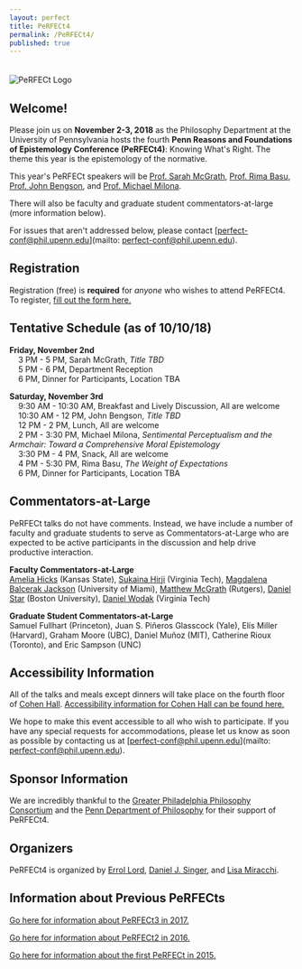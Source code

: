 ```yaml
---
layout: perfect
title: PeRFECt4
permalink: /PeRFECt4/
published: true
---
```

<img src="http://www.danieljsinger.com/images/PeRFECt4.png" alt="PeRFECt Logo" style="margin:20px 0px 0px">

## Welcome!

Please join us on **November 2-3, 2018** as the Philosophy Department at the University of Pennsylvania hosts the fourth **Penn Reasons and Foundations of Epistemology Conference (PeRFECt4)**: Knowing What's Right.  The theme this year is the epistemology of the normative.

This year's PeRFECt speakers will be [Prof. Sarah McGrath](https://www.princeton.edu/~smcgrath/), [Prof. Rima Basu](https://www.rimabasu.com/), [Prof. John Bengson](https://sites.google.com/site/johnbengson/), and [Prof. Michael Milona](http://michaelmilona.com/). 

There will also be faculty and graduate student commentators-at-large (more information below).

For issues that aren't addressed below, please contact [perfect-conf@phil.upenn.edu](mailto: perfect-conf@phil.upenn.edu).

## Registration
Registration (free) is **required** for _anyone_ who wishes to attend PeRFECt4. To register, [fill out the form here.](https://goo.gl/forms/cZ8f7GgKr9qYOIgC3)


## Tentative Schedule (as of 10/10/18) 
**Friday, November 2nd**  
&nbsp;&nbsp;&nbsp;&nbsp;3 PM - 5 PM, Sarah McGrath, _Title TBD_  
&nbsp;&nbsp;&nbsp;&nbsp;5 PM - 6 PM, Department Reception  
&nbsp;&nbsp;&nbsp;&nbsp;6 PM, Dinner for Participants, Location TBA

**Saturday, November 3rd**  
&nbsp;&nbsp;&nbsp;&nbsp;9:30 AM - 10:30 AM, Breakfast and Lively Discussion, All are welcome  
&nbsp;&nbsp;&nbsp;&nbsp;10:30 AM - 12 PM, John Bengson, _Title TBD_  
&nbsp;&nbsp;&nbsp;&nbsp;12 PM - 2 PM, Lunch, All are welcome  
&nbsp;&nbsp;&nbsp;&nbsp;2 PM - 3:30 PM, Michael Milona, _Sentimental Perceptualism and the Armchair: Toward a Comprehensive Moral Epistemology_  
&nbsp;&nbsp;&nbsp;&nbsp;3:30 PM - 4 PM, Snack, All are welcome  
&nbsp;&nbsp;&nbsp;&nbsp;4 PM - 5:30 PM, Rima Basu, _The Weight of Expectations_  
&nbsp;&nbsp;&nbsp;&nbsp;6 PM, Dinner for Participants, Location TBA  


## Commentators-at-Large
PeRFECt talks do not have comments.  Instead, we have include a number of faculty and graduate students to serve as Commentators-at-Large who are expected to be active participants in the discussion and help drive productive interaction.

**Faculty Commentators-at-Large**  
[Amelia Hicks](http://ameliajhicks.com/) (Kansas State), [Sukaina Hirji](http://www.sukaina-hirji.com/) (Virginia Tech), [Magdalena Balcerak Jackson](http://www.mbalcerakjackson.net/homepage/index.html) (University of Miami), [Matthew McGrath](https://missouri.academia.edu/MatthewMcGrath) (Rutgers), [Daniel Star](http://www.daniel-star.net/) (Boston University), [Daniel Wodak](https://danielwodak.weebly.com/) (Virginia Tech)

**Graduate Student Commentators-at-Large**  
Samuel Fullhart (Princeton), Juan S. Piñeros Glasscock (Yale), Elís Miller (Harvard), Graham Moore (UBC), Daniel Muñoz (MIT), Catherine Rioux (Toronto), and Eric Sampson (UNC)


## Accessibility Information
All of the talks and meals except dinners will take place on the fourth floor of [Cohen Hall](http://www.facilities.upenn.edu/maps/locations/cohen-hall-claudia).  [Accessibility information for Cohen Hall can be found here.](http://www.facilities.upenn.edu/sites/default/files/pennaccess/PA0310-CohenHall.pdf)

We hope to make this event accessible to all who wish to participate.  If you have any special requests for accommodations, please let us know as soon as possible by contacting us at [perfect-conf@phil.upenn.edu](mailto: perfect-conf@phil.upenn.edu).

## Sponsor Information
We are incredibly thankful to the [Greater Philadelphia Philosophy Consortium](http://www.thegppc.org/) and the [Penn Department of Philosophy](https://philosophy.sas.upenn.edu/) for their support of PeRFECt4.

## Organizers
PeRFECt4 is organized by [Errol Lord](http://www.errol-lord.com/), [Daniel J. Singer](http://www.danieljsinger.com/), and [Lisa Miracchi](http://miracchi.wix.com/lisamiracchi).

## Information about Previous PeRFECts
[Go here for information about PeRFECt3 in 2017.](http://www.danieljsinger.com/PeRFECt3/)

[Go here for information about PeRFECt2 in 2016.](http://www.danieljsinger.com/PeRFECt2/)

[Go here for information about the first PeRFECt in 2015.](http://www.phil.upenn.edu/~singerd/PeRFECt15.html)
